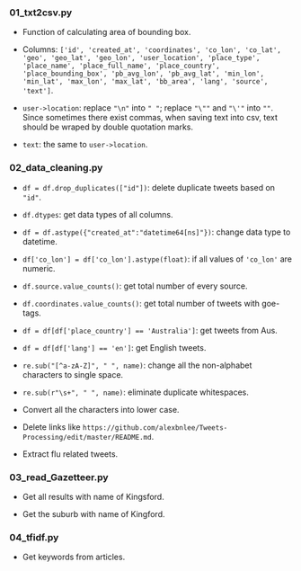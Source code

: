 ### 01_txt2csv.py

- Function of calculating area of bounding box.

- Columns: `['id', 'created_at', 'coordinates', 'co_lon', 'co_lat', 'geo', 'geo_lat',
       'geo_lon', 'user_location', 'place_type', 'place_name',
       'place_full_name', 'place_country', 'place_bounding_box', 'pb_avg_lon',
       'pb_avg_lat', 'min_lon', 'min_lat', 'max_lon', 'max_lat', 'bb_area',
       'lang', 'source', 'text']`.
       
- `user->location`: replace `"\n"` into `" "`; replace `"\""` and `"\'"` into `""`. Since sometimes there exist commas, when saving text into csv, text should be wraped by double quotation marks.

- `text`: the same to `user->location`.

### 02_data_cleaning.py

- `df = df.drop_duplicates(["id"])`: delete duplicate tweets based on `"id"`.

- `df.dtypes`: get data types of all columns.

- `df = df.astype({"created_at":"datetime64[ns]"})`: change data type to datetime.

- `df['co_lon'] = df['co_lon'].astype(float)`: if all values of `'co_lon'` are numeric.

- `df.source.value_counts()`: get total number of every source.

- `df.coordinates.value_counts()`: get total number of tweets with goe-tags.

- `df = df[df['place_country'] == 'Australia']`: get tweets from Aus.

- `df = df[df['lang'] == 'en']`: get English tweets.

- `re.sub("[^a-zA-Z]", " ", name)`: change all the non-alphabet characters to single space.

- `re.sub(r"\s+", " ", name)`: eliminate duplicate whitespaces.

- Convert all the characters into lower case.

- Delete links like `https://github.com/alexbnlee/Tweets-Processing/edit/master/README.md`.

- Extract flu related tweets.

### 03_read_Gazetteer.py

- Get all results with name of Kingsford.

- Get the suburb with name of Kingford.

### 04_tfidf.py

- Get keywords from articles.
